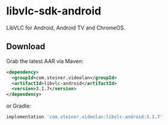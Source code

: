 # libvlc-sdk-android

LibVLC for Android, Android TV and ChromeOS.


Download
--------

Grab the latest AAR via Maven:
```xml
<dependency>
  <groupId>com.steiner.videolan</groupId>
  <artifactId>libvlc-android</artifactId>
  <version>3.1.7</version>
</dependency>
```
or Gradle:
```groovy
implementation 'com.steiner.videolan:libvlc-android:3.1.7'
```
